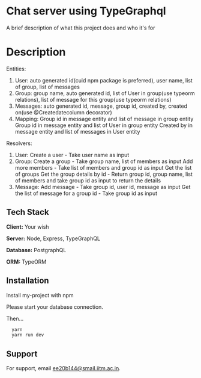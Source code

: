 
# Chat server using TypeGraphql

A brief description of what this project does and who it's for

# Description

Entities:
1. User: 
    auto generated id(cuid npm package is preferred), user name, list of group, list of messages
2. Group: 
    group name, auto generated id, list of User in group(use typeorm relations), list of message for this group(use typeorm relations)
3. Messages: 
    auto generated id, message, group id, created by, created on(use @Createdatecolumn decorator)
4. Mapping:
    Group id in message entity and list of message in group entity
    Group id in message entity and list of User in group entity
    Created by in message entity and list of messages in User entity

Resolvers:
1. User:
    Create a user - Take user name as input
3. Group:
    Create a group - Take group name, list of members as input
    Add more members - Take list of members and group id as input
    Get the list of groups
    Get the group details by id - Return group id, group name, list of members and take group id as input to return the details
4. Message:
    Add message - Take group id, user id, message as input
    Get the list of message for a group id - Take group id as input

## Tech Stack

**Client:** Your wish

**Server:** Node, Express, TypeGraphQL

**Database:** PostgraphQL

**ORM:** TypeORM


## Installation

Install my-project with npm

Please start your database connection.

Then...
```bash
  yarn
  yarn run dev
```
    
## Support

For support, email ee20b144@smail.iitm.ac.in.

